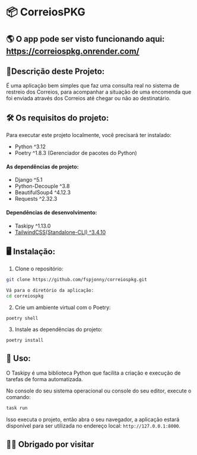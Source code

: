 # 📦 CorreiosPKG

## 🌎 O app pode ser visto funcionando aqui: https://correiospkg.onrender.com/

## 📙Descrição deste Projeto:

É uma aplicação bem simples que faz uma consulta real no sistema de restreio dos Correios, para acompanhar a situação de uma encomenda que foi enviada através dos Correios até chegar ou não ao destinatário.

## 🛠️ Os requisitos do projeto:

Para executar este projeto localmente, você precisará ter instalado:

- Python ^3.12
- Poetry ^1.8.3 (Gerenciador de pacotes do Python)

#### As dependências de projeto:

- Django ^5.1
- Python-Decouple ^3.8
- BeautifulSoup4 ^4.12.3
- Requests ^2.32.3

#### Dependências de desenvolvimento:

- Taskipy ^1.13.0
- [TailwindCSS(Standalone-CLI) ^3.4.10](https://tailwindcss.com/blog/standalone-cli)

## 🖥️ Instalação:

1. Clone o repositório:

```bash
git clone https://github.com/fspjonny/correiospkg.git
```

```bash
Vá para o diretório da aplicação:
cd correiospkg
```

2. Crie um ambiente virtual com o Poetry:

```
poetry shell
```

3. Instale as dependências do projeto:

```
poetry install
```

## 🚀 Uso:

O Taskipy é uma biblioteca Python que facilita a criação e execução de tarefas de forma automatizada.

No console do seu sistema operacional ou console do seu editor, execute o comando:

```bash
task run
```

Isso executa o projeto, então abra o seu navegador, a aplicação estará disponível para ser utilizada no endereço local: `http://127.0.0.1:8000`.

## 👋😃 Obrigado por visitar
